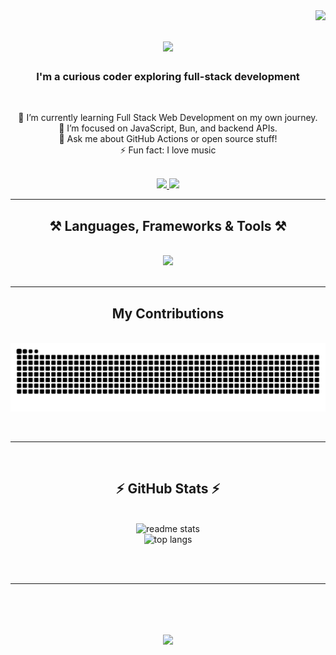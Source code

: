 <img align="right" src="https://visitor-badge.laobi.icu/badge?page_id=YiBbz.YiBbz&format=true"/>

<h1 align="center">
    <img src="https://readme-typing-svg.herokuapp.com/?font=Righteous&size=35&center=true&vCenter=true&width=500&height=70&duration=4000&lines=Hi+There!+👋;+I'm+Tshepiso+Rammala!;" />
</h1>

<h3 align="center">I'm a curious coder exploring full-stack development</h3>

<br/>

<div align="center">

🔭 I’m currently learning Full Stack Web Development on my own journey.  
🌱 I’m focused on JavaScript, Bun, and backend APIs.  
💬 Ask me about GitHub Actions or open source stuff!  
⚡ Fun fact: I love music

</div>

<br/>

<div align="center"> 
  <a href="mailto:tshepisojr@protonmail.com">
    <img src="https://img.shields.io/badge/Gmail-333333?style=for-the-badge&logo=gmail&logoColor=red" />
  </a>
  <a href="www.linkedin.com/in/tshepiso-rammala-6349672b4" target="_blank">
    <img src="https://img.shields.io/badge/LinkedIn-0077B5?style=for-the-badge&logo=linkedin&logoColor=white" target="_blank" />
  </a>
</div>

<hr/>

<h2 align="center">⚒️ Languages, Frameworks & Tools ⚒️</h2>
<br/>
<div align="center">
  <img src="https://skillicons.dev/icons?i=html,css,js,react,nodejs,bun,tailwind,bootstrap,python,cpp,cs,java,mongodb,mysql,git,github,linux,vscode,figma" /><br>
</div>

<br/>
<hr/>

<div align="center">
  <h2>My Contributions</h2>
  <br>
  <img alt="snake eating my contributions" src="https://github.com/YiBbz/YiBbz/blob/output/github-contribution-grid-snake.svg" />
</div>

<br/><hr/><br/>

<h2 align="center">⚡ GitHub Stats ⚡</h2>
<br>
<div align="center">
  <!--<img width=390 src="https://streak-stats.demolab.com/?user=YiBbz&count_private=true&theme=react&border_radius=10" alt="streak stats"/>-->
  <img width=390 src="https://github-readme-stats.vercel.app/api?username=YiBbz&show_icons=true&theme=react&rank_icon=github&border_radius=10" alt="readme stats"/>
  <br/>
  <img width=325 src="https://github-readme-stats.vercel.app/api/top-langs/?username=YiBbz&layout=compact&theme=react&border_radius=10" alt="top langs" />
</div>

<br/><br/>
<hr/>
<br/>

<h1 align="center">
    <img src="https://readme-typing-svg.herokuapp.com/?font=Righteous&size=35&center=true&vCenter=true&width=500&height=70&duration=4000&lines=Thank+You!;For+Visiting+My+Profile!;" />
</h1>

<br/>
